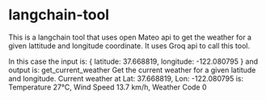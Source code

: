 # langchain-tool
This is a langchain tool that uses open Mateo api to get the weather for a given lattitude and longitude coordinate.
It uses Groq api to call this tool.

In this case the input is: 
{ latitude: 37.668819, longitude: -122.080795 }
and output is: 
get_current_weather
Get the current weather for a given latitude and longitude.
Current weather at Lat: 37.668819, Lon: -122.080795 is: Temperature 27°C, Wind Speed 13.7 km/h, Weather Code 0
